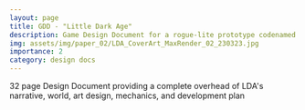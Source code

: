 ```yaml
---
layout: page
title: GDD - "Little Dark Age"
description: Game Design Document for a rogue-lite prototype codenamed "Little Dark Age"
img: assets/img/paper_02/LDA_CoverArt_MaxRender_02_230323.jpg
importance: 2
category: design docs
---
```


32 page Design Document providing a complete overhead of LDA's narrative, world, art design, mechanics, and development plan

<object data="{{ site.url }}{{ site.baseurl }}/assets/pdf/gdd_littledarkage.pdf" width="800" height="500" type='application/pdf'></object>



